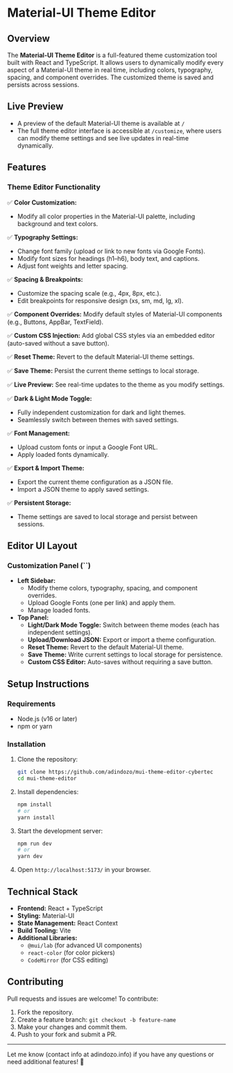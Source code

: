 # Material-UI Theme Editor

## Overview

The **Material-UI Theme Editor** is a full-featured theme customization tool built with React and TypeScript. It allows users to dynamically modify every aspect of a Material-UI theme in real time, including colors, typography, spacing, and component overrides. The customized theme is saved and persists across sessions.

## Live Preview

- A preview of the default Material-UI theme is available at `/`
- The full theme editor interface is accessible at `/customize`, where users can modify theme settings and see live updates in real-time dynamically.

## Features

### **Theme Editor Functionality**

✅ **Color Customization:** 
- Modify all color properties in the Material-UI palette, including background and text colors. 

✅ **Typography Settings:**
- Change font family (upload or link to new fonts via Google Fonts).
- Modify font sizes for headings (h1–h6), body text, and captions.
- Adjust font weights and letter spacing. 

✅ **Spacing & Breakpoints:**
- Customize the spacing scale (e.g., 4px, 8px, etc.).
- Edit breakpoints for responsive design (xs, sm, md, lg, xl). 

✅ **Component Overrides:** Modify default styles of Material-UI components (e.g., Buttons, AppBar, TextField). 

✅ **Custom CSS Injection:** Add global CSS styles via an embedded editor (auto-saved without a save button). 

✅ **Reset Theme:** Revert to the default Material-UI theme settings.

✅ **Save Theme:** Persist the current theme settings to local storage.

✅ **Live Preview:** See real-time updates to the theme as you modify settings.

✅ **Dark & Light Mode Toggle:**
- Fully independent customization for dark and light themes.
- Seamlessly switch between themes with saved settings. 

✅ **Font Management:**
- Upload custom fonts or input a Google Font URL.
- Apply loaded fonts dynamically. 

✅ **Export & Import Theme:**
- Export the current theme configuration as a JSON file.
- Import a JSON theme to apply saved settings.

 ✅ **Persistent Storage:**
- Theme settings are saved to local storage and persist between sessions.

## **Editor UI Layout**

### **Customization Panel (**\`\`**)**

- **Left Sidebar:**
  - Modify theme colors, typography, spacing, and component overrides.
  - Upload Google Fonts (one per link) and apply them.
  - Manage loaded fonts.
- **Top Panel:**
  - **Light/Dark Mode Toggle:** Switch between theme modes (each has independent settings).
  - **Upload/Download JSON:** Export or import a theme configuration.
  - **Reset Theme:** Revert to the default Material-UI theme.
  - **Save Theme:** Write current settings to local storage for persistence.
  - **Custom CSS Editor:** Auto-saves without requiring a save button.

## **Setup Instructions**

### **Requirements**

- Node.js (v16 or later)
- npm or yarn

### **Installation**

1. Clone the repository:
   ```sh
   git clone https://github.com/adindozo/mui-theme-editor-cybertec
   cd mui-theme-editor
   ```
2. Install dependencies:
   ```sh
   npm install
   # or
   yarn install
   ```
3. Start the development server:
   ```sh
   npm run dev
   # or
   yarn dev
   ```
4. Open `http://localhost:5173/` in your browser.

## **Technical Stack**

- **Frontend:** React + TypeScript
- **Styling:** Material-UI 
- **State Management:** React Context
- **Build Tooling:** Vite
- **Additional Libraries:**
  - `@mui/lab` (for advanced UI components)
  - `react-color` (for color pickers)
  - `CodeMirror` (for CSS editing)

## **Contributing**

Pull requests and issues are welcome! To contribute:

1. Fork the repository.
2. Create a feature branch: `git checkout -b feature-name`
3. Make your changes and commit them.
4. Push to your fork and submit a PR.


---

Let me know (contact info at adindozo.info) if you have any questions or need additional features! 🚀

